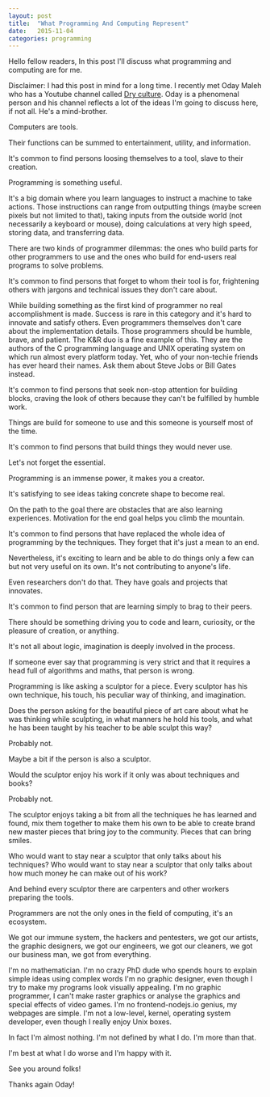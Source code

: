 ```yaml
---
layout: post
title:  "What Programming And Computing Represent"
date:   2015-11-04
categories: programming
---
```



Hello fellow readers,
In this post I'll discuss what programming and computing are for me.


Disclaimer: I had this post in mind for a long time. I recently met Oday Maleh
who has a Youtube channel called [Dry culture](https://www.youtube.com/channel/UCS4dsIMOKXAfPlgCTt4QOvQ). Oday is a phenomenal person and his channel reflects a lot of the ideas
I'm going to discuss here, if not all. He's a mind-brother.


Computers are tools.


Their functions can be summed to entertainment, utility, and information.


It's common to find persons loosing themselves to a tool, slave to their
creation.


Programming is something useful.


It's a big domain where you learn languages to instruct a machine to take actions.
Those instructions can range from outputting things (maybe screen pixels but not
limited to that), taking inputs from the outside world (not necessarily a
keyboard or mouse), doing calculations at very high speed, storing data, and
transferring data.


There are two kinds of programmer dilemmas: the ones who build parts for other
programmers to use and the ones who build for end-users real programs to
solve problems.


It's common to find persons that forget to whom their tool is for, frightening
others with jargons and technical issues they don't care about.


While building something as the first kind of programmer no real accomplishment
is made. Success is rare in this category and it's hard to innovate and
satisfy others. Even programmers themselves don't care about the implementation
details. Those programmers should be humble, brave, and patient. The K&R duo is
a fine example of this. They are the authors of the C programming language and
UNIX operating system on which run almost every platform today. Yet, who of your
non-techie friends has ever heard their names. Ask them about Steve Jobs or
Bill Gates instead.


It's common to find persons that seek non-stop attention for building blocks,
craving the look of others because they can't be fulfilled by humble work.


Things are build for someone to use and this someone is yourself most of the time.


It's common to find persons that build things they would never use.


Let's not forget the essential.


Programming is an immense power, it makes you a creator.


It's satisfying to see ideas taking concrete shape to become real.


On the path to the goal there are obstacles that are also learning experiences.
Motivation for the end goal helps you climb the mountain.


It's common to find persons that have replaced the whole idea of programming by
the techniques. They forget that it's just a mean to an end.


Nevertheless, it's exciting to learn and be able to do things only a few can
but not very useful on its own.
It's not contributing to anyone's life.


Even researchers don't do that. They have goals and projects that innovates.


It's common to find person that are learning simply to brag to their peers.


There should be something driving you to code and learn, curiosity, or the
pleasure of creation, or anything.


It's not all about logic, imagination is deeply involved in the process.


If someone ever say that programming is very strict and that it requires
a head full of algorithms and maths, that person is wrong.


Programming is like asking a sculptor for a piece. Every sculptor has his
own technique, his touch, his peculiar way of thinking, and imagination.


Does the person asking for the beautiful piece of art care about what he was
thinking while sculpting, in what manners he hold his tools, and what he has been
taught by his teacher to be able sculpt this way?


Probably not.

Maybe a bit if the person is also a sculptor.


Would the sculptor enjoy his work if it only was about techniques and books?


Probably not.


The sculptor enjoys taking a bit from all the techniques he has learned and
found, mix them together to make them his own to be able to create brand new
master pieces that bring joy to the community. Pieces that can bring smiles.


Who would want to stay near a sculptor that only talks about his techniques?
Who would want to stay near a sculptor that only talks about how much money
he can make out of his work?


And behind every sculptor there are carpenters and other workers preparing the
tools.


Programmers are not the only ones in the field of computing, it's an ecosystem.


We got our immune system, the hackers and pentesters, we got our artists, the
graphic designers, we got our engineers, we got our cleaners, we got our
business man, we got from everything.


I'm no mathematician.
I'm no crazy PhD dude who spends hours to explain simple ideas using complex words
I'm no graphic designer, even though I try to make my programs look visually appealing.
I'm no graphic programmer, I can't make raster graphics or analyse the graphics and special effects of video games.
I'm no frontend-nodejs.io genius, my webpages are simple.
I'm not a low-level, kernel, operating system developer, even though I really enjoy Unix boxes.


In fact I'm almost nothing.
I'm not defined by what I do.
I'm more than that.


I'm best at what I do worse and I'm happy with it.


See you around folks!

Thanks again Oday!

